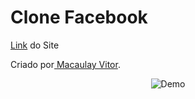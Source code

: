 <h1>Clone Facebook</h1>
<p><a href="https://macaulayvitor.github.io/CloneFacebook/" target="_blank">Link</a> do Site</p>
 <p>Criado por<a href="https://github.com/MacaulayVitor" target="_blank"> Macaulay Vitor</a>.</p>

 <p align="center">
 <img alt="Demo" src="./resources/AnimaçãocloneFace.gif">
</p>